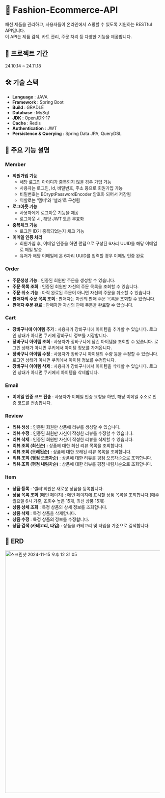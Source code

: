 # 👔 Fashion-Ecommerce-API
패션 제품을 관리하고, 사용자들이 온라인에서 쇼핑할 수 있도록 지원하는 RESTful API입니다.  
이 API는 제품 검색, 카트 관리, 주문 처리 등 다양한 기능을 제공합니다.

## 📆 프로젝트 기간
24.10.14 ~ 24.11.18

## 🛠️ 기술 스택
- **Language** : JAVA
- **Framework** : Spring Boot
- **Build** : GRADLE
- **Database** : MySql
- **JDK** : OpenJDK-17
- **Cache** : Redis
- **Authentication** : JWT
- **Persistence & Querying** : Spring Data JPA, QueryDSL

## 📢 주요 기능 설명

### Member
- **회원가입 기능**
    - 해당 로그인 아이디가 중복되지 않을 경우 가입 가능
    - 사용자는 로그인, Id, 비밀번호, 주소 등으로 회원가입 가능
    - 비밀번호는 BCryptPasswordEncoder 암호화 되어서 저장됨
    - 역할로는 '멤버'와 '셀러'로 구성됨
- **로그아웃 기능**
    - 사용자에게 로그아웃 기능을 제공
    - 로그아웃 시, 해당 JWT 토큰 무효화
- **중복체크 기능**
    - 로그인 ID가 중복되었는지 체크 기능
- **이메일 인증 처리**
    - 회원가입 후, 이메일 인증을 하면 랜덤으로 구성된 6자리 UUID를 해당 이메일로 메일 발송
    - 유저가 해당 이메일에 온 6자리 UUID를 입력할 경우 이메일 인증 완료

### Order
- **주문생성 기능** : 인증된 회원만 주문을 생성할 수 있습니다.
- **주문 목록 조회** : 인증된 회원만 자신의 주문 목록을 조회할 수 있습니다.
- **주문 취소 기능** : 아직 완료된 주문이 아니면 자신의 주문을 취소할 수 있습니다.
- **판매자의 주문 목록 조회** : 판매자는 자신의 판매 주문 목록을 조회할 수 있습니다.
- **판매자 주문 완료** : 판매자만 자신의 판매 주문을 완료할 수 있습니다.

### Cart
- **장바구니에 아이템 추가** : 사용자가 장바구니에 아이템을 추가할 수 있습니다. 로그인 상태가 아니면 쿠키에 장바구니 정보를 저장합니다.
- **장바구니 아이템 조회** : 사용자가 장바구니에 담긴 아이템을 조회할 수 있습니다. 로그인 상태가 아니면 쿠키에서 아이템 정보를 가져옵니다.
- **장바구니 아이템 수정** : 사용자가 장바구니 아이템의 수량 등을 수정할 수 있습니다. 로그인 상태가 아니면 쿠키에서 아이템 정보를 수정합니다.
- **장바구니 아이템 삭제** : 사용자가 장바구니에서 아이템을 삭제할 수 있습니다. 로그인 상태가 아니면 쿠키에서 아이템을 삭제합니다.

### Email
- **이메일 인증 코드 전송** : 사용자가 이메일 인증 요청을 하면, 해당 이메일 주소로 인증 코드를 전송합니다.

### Review
- **리뷰 생성** : 인증된 회원만 상품에 리뷰를 생성할 수 있습니다.
- **리뷰 수정** : 인증된 회원만 자신이 작성한 리뷰를 수정할 수 있습니다.
- **리뷰 삭제** : 인증된 회원만 자신이 작성한 리뷰를 삭제할 수 있습니다.
- **리뷰 조회 (최신순)** : 상품에 대한 최신 리뷰 목록을 조회합니다.
- **리뷰 조회 (오래된순)** : 상품에 대한 오래된 리뷰 목록을 조회합니다.
- **리뷰 조회 (평점 오름차순)** : 상품에 대한 리뷰를 평점 오름차순으로 조회합니다.
- **리뷰 조회 (평점 내림차순)** : 상품에 대한 리뷰를 평점 내림차순으로 조회합니다.

### Item
- **상품 등록** : '셀러'회원은 새로운 상품을 등록합니다.
- **상품 목록 조회** (메인 페이지) : 메인 페이지에 표시할 상품 목록을 조회합니다.(매주 월요일 6시 기준, 조회수 높은 15개, 최신 상품 15개)
- **상품 상세 조회** : 특정 상품의 상세 정보를 조회합니다.
- **상품 삭제** : 특정 상품을 삭제합니다.
- **상품 수정** : 특정 상품의 정보를 수정합니다.
- **상품 검색 (카테고리, 타입)** : 상품을 카테고리 및 타입을 기준으로 검색합니다.


## 🧾 ERD
<img width="788" alt="스크린샷 2024-11-15 오후 12 31 05" src="https://github.com/user-attachments/assets/f0fc129b-19e4-46c4-8f9e-91d49ea875b6">
